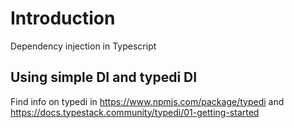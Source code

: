 # Introduction 
Dependency injection in Typescript 

## Using simple DI and typedi DI
Find info on typedi in https://www.npmjs.com/package/typedi and https://docs.typestack.community/typedi/01-getting-started